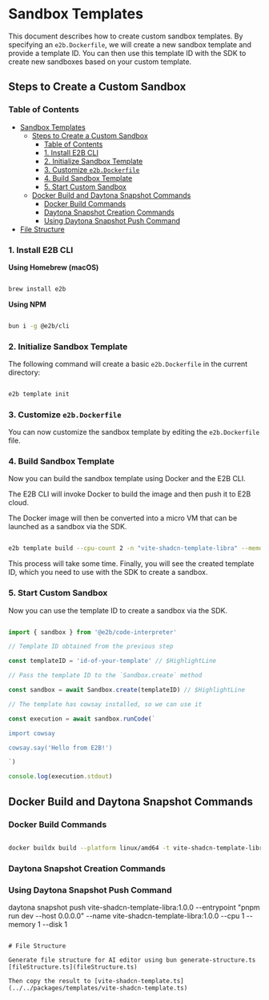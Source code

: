 # Sandbox Templates

This document describes how to create custom sandbox templates. By specifying an `e2b.Dockerfile`, we will create a new sandbox template and provide a template ID. You can then use this template ID with the SDK to create new sandboxes based on your custom template.

## Steps to Create a Custom Sandbox

### Table of Contents

- [Sandbox Templates](#sandbox-templates)
  - [Steps to Create a Custom Sandbox](#steps-to-create-a-custom-sandbox)
    - [Table of Contents](#table-of-contents)
    - [1. Install E2B CLI](#1-install-e2b-cli)
    - [2. Initialize Sandbox Template](#2-initialize-sandbox-template)
    - [3. Customize `e2b.Dockerfile`](#3-customize-e2bdockerfile)
    - [4. Build Sandbox Template](#4-build-sandbox-template)
    - [5. Start Custom Sandbox](#5-start-custom-sandbox)
  - [Docker Build and Daytona Snapshot Commands](#docker-build-and-daytona-snapshot-commands)
    - [Docker Build Commands](#docker-build-commands)
    - [Daytona Snapshot Creation Commands](#daytona-snapshot-creation-commands)
    - [Using Daytona Snapshot Push Command](#using-daytona-snapshot-push-command)
- [File Structure](#file-structure)

### 1. Install E2B CLI

**Using Homebrew (macOS)**

```bash

brew install e2b

```

**Using NPM**

```bash

bun i -g @e2b/cli

```

### 2. Initialize Sandbox Template

The following command will create a basic `e2b.Dockerfile` in the current directory:

```bash

e2b template init

```

### 3. Customize `e2b.Dockerfile`

You can now customize the sandbox template by editing the `e2b.Dockerfile` file.

### 4. Build Sandbox Template

Now you can build the sandbox template using Docker and the E2B CLI.

The E2B CLI will invoke Docker to build the image and then push it to E2B cloud.

The Docker image will then be converted into a micro VM that can be launched as a sandbox via the SDK.

```bash

e2b template build --cpu-count 2 -n "vite-shadcn-template-libra" --memory-mb 1024 -c "/compile_page.sh"

```

This process will take some time. Finally, you will see the created template ID, which you need to use with the SDK to create a sandbox.

### 5. Start Custom Sandbox

Now you can use the template ID to create a sandbox via the SDK.

```javascript {{ language: 'js' }}

import { sandbox } from '@e2b/code-interpreter'

// Template ID obtained from the previous step

const templateID = 'id-of-your-template' // $HighlightLine

// Pass the template ID to the `Sandbox.create` method

const sandbox = await Sandbox.create(templateID) // $HighlightLine

// The template has cowsay installed, so we can use it

const execution = await sandbox.runCode(`

import cowsay

cowsay.say('Hello from E2B!')

`)

console.log(execution.stdout)

```

## Docker Build and Daytona Snapshot Commands

### Docker Build Commands

```bash

docker buildx build --platform linux/amd64 -t vite-shadcn-template-libra:1.0.0 -f Dockerfile .

```

### Daytona Snapshot Creation Commands

<!-- ```bash

daytona snapshot create vite-shadcn-template-libra-debug --dockerfile ./Dockerfile.daytona

``` -->

### Using Daytona Snapshot Push Command

daytona snapshot push vite-shadcn-template-libra:1.0.0 --entrypoint "pnpm run dev --host 0.0.0.0" --name vite-shadcn-template-libra:1.0.0 --cpu 1 --memory 1 --disk 1

```

# File Structure

Generate file structure for AI editor using bun generate-structure.ts [fileStructure.ts](fileStructure.ts)

Then copy the result to [vite-shadcn-template.ts](../../packages/templates/vite-shadcn-template.ts)